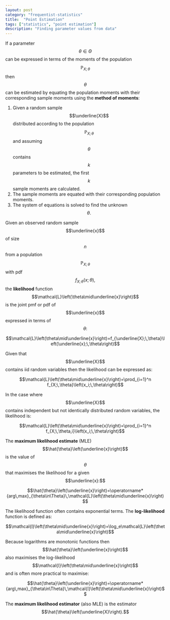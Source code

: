 ```yaml
---
layout: post
category: "frequentist-statistics"
title:  "Point Estimation"
tags: ["statistics", "point estimation"]
description: "Finding parameter values from data"
---
```


If a parameter $$\theta\in\Theta$$ can be expressed in terms of the moments of the population $$\mathbb{P}_{X;\,\theta}$$ then $$\theta$$ can be estimated by equating the population moments with their corresponding sample moments using the **method of moments**:

1. Given a random sample $$\underline{X}$$ distributed according to the population $$\mathbb{P}_{X;\,\theta}$$ and assuming $$\theta$$ contains $$k$$ parameters to be estimated, the first $$k$$ sample moments are calculated.
2. The sample moments are equated with their corresponding population moments.
3. The system of equations is solved to find the unknown $$\theta.$$

Given an observed random sample $$\underline{x}$$ of size $$n$$ from a population $$\mathbb{P}_{X;\,\theta}$$ with pdf $$f_{X;\,\theta}\left(x;\,\theta\right),$$ the **likelihood** function $$\mathcal{L}\left(\theta\mid\underline{x}\right)$$ is the joint pmf or pdf of $$\underline{x}$$ expressed in terms of $$\theta:$$

$$\mathcal{L}\left(\theta\mid\underline{x}\right)=f_{\underline{X};\,\theta}\left(\underline{x};\,\theta\right)$$

Given that $$\underline{X}$$ contains iid random variables then the likelihood can be expressed as:

$$\mathcal{L}\left(\theta\mid\underline{x}\right)=\prod_{i=1}^n f_{X;\,\theta}\left(x_i;\,\theta\right)$$

In the case where $$\underline{X}$$ contains independent but not identically distributed random variables, the likelihood is:

$$\mathcal{L}\left(\theta\mid\underline{x}\right)=\prod_{i=1}^n f_{X;\,\theta,i}\left(x_i;\,\theta\right)$$

The **maximum likelihood estimate** (MLE) $$\hat{\theta}\left(\underline{x}\right)$$ is the value of $$\theta$$ that maximises the likelihood for a given $$\underline{x}:$$

$$\hat{\theta}\left(\underline{x}\right)=\operatorname*{arg\,max}_{\theta\in\Theta}\,\mathcal{L}\left(\theta\mid\underline{x}\right)$$

The likelihood function often contains exponential terms. The **log-likelihood** function is defined as:

$$\mathcal{l}\left(\theta\mid\underline{x}\right)=\log_e\mathcal{L}\left(\theta\mid\underline{x}\right)$$

Because logarithms are monotonic functions then $$\hat{\theta}\left(\underline{x}\right)$$ also maximises the log-likelihood $$\mathcal{l}\left(\theta\mid\underline{x}\right)$$ and is often more practical to maximise:

$$\hat{\theta}\left(\underline{x}\right)=\operatorname*{arg\,max}_{\theta\in\Theta}\,\mathcal{l}\left(\theta\mid\underline{x}\right)$$

The **maximum likelihood estimator** (also MLE) is the estimator $$\hat{\theta}\left(\underline{X}\right).$$

